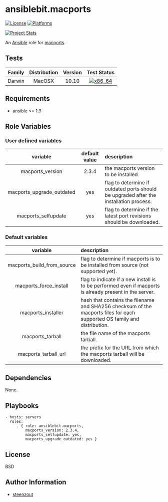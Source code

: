 # ansiblebit.macports

[![License](http://img.shields.io/badge/license-New%20BSD-blue.svg?style=flat)](https://raw.githubusercontent.com/ansiblebit/macports/master/LICENSE)
[![Platforms](http://img.shields.io/badge/platforms-macosx-lightgrey.svg?style=flat)](#)

[![Project Stats](https://www.openhub.net/p/ansiblebit-macports/widgets/project_thin_badge.gif)](https://www.openhub.net/p/ansiblebit-macports/)

An [Ansible](http://www.ansible.com) role for [macports](http://www.macports.org).


## Tests

| Family | Distribution | Version | Test Status |
|:-:|:-:|:-:|:-:|
| Darwin | MacOSX  | 10.10  | [![x86_64](http://img.shields.io/badge/x86_64-passed-006400.svg?style=flat)](#) |


## Requirements

- ansible >= 1.9


## Role Variables

### User defined variables

| variable | default value | description |
|:--------:|:-------------:|:------------|
| macports_version | 2.3.4 | the macports version to be installed. |
| macports_upgrade_outdated | yes | flag to determine if outdated ports should be upgraded after the installation process. |
| macports_selfupdate | yes | flag to determine if the latest port revisions should be downloaded. |


### Default variables

| variable | description |
|:--------:|:------------|
| macports_build_from_source | flag to determine if macports is to be installed from source (not supported yet). |
| macports_force_install | flag to indicate if a new install is to be performed even if macports is already present in the server. |
| macports_installer | hash that contains the filename and SHA256 checksum of the macports files for each supported OS family and distribution. |
| macports_tarball | the file name of the macports tarball. |
| macports_tarball_url | the prefix for the URL from which the macports tarball will be downloaded. |


## Dependencies

None.


## Playbooks

    - hosts: servers
      roles:
         - { role: ansiblebit.macports,
             macports_version: 2.3.4,
             macports_selfupdate: yes,
             macports_upgrade_outdated: yes }

## License

BSD

## Author Information

- [steenzout](http://github.com/steenzout)

